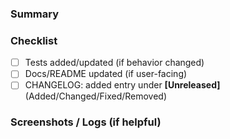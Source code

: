 ### Summary

<!-- What does this PR change and why? -->

### Checklist

- [ ] Tests added/updated (if behavior changed)
- [ ] Docs/README updated (if user-facing)
- [ ] CHANGELOG: added entry under **[Unreleased]** (Added/Changed/Fixed/Removed)

### Screenshots / Logs (if helpful)
